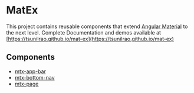 # MatEx

This project contains reusable components that extend [Angular Material](https://material.angular.io) to the next level. Complete Documentation and demos available at [https://tsunilrao.github.io/mat-ex](https://tsunilrao.github.io/mat-ex)

## Components

- [mtx-app-bar](https://tsunilrao.github.io/mat-ex/mtx-app-bar)
- [mtx-bottom-nav](https://tsunilrao.github.io/mat-ex/mtx-bottom)
- [mtx-page](https://tsunilrao.github.io/mat-ex/mtx-page)
